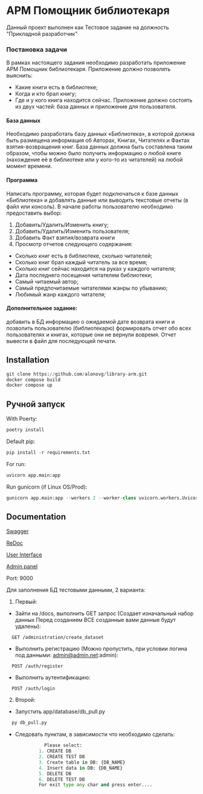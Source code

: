 
# АРМ Помощник библиотекаря
Данный проект выполнен как Тестовое задание на должность "Прикладной разработчик"

### Постановка задачи
В рамках настоящего задания необходимо разработать приложение АРМ Помощник библиотекаря. Приложение должно позволять выяснить:
- Какие книги есть в библиотеке;
- Когда и кто брал книгу;
- Где и у кого книга находится сейчас.
Приложение должно состоять из двух частей: база данных и приложение для пользователя.

#### База данных
Необходимо разработать базу данных «Библиотека», в которой должна быть размещена информация об Авторах, Книгах, Читателях и Фактах взятия-возвращения книг. База данных должна быть составлена таким образом, чтобы можно было получить информацию о любой книге (нахождение её в библиотеке или у кого-то из читателей) на любой момент времени.

#### Программа
Написать программу, которая будет подключаться к базе данных «Библиотека» и добавлять данные или выводить текстовые отчеты (в файл или консоль).
В начале работы пользователю необходимо предоставить выбор:
1. Добавить/Удалить/Изменить книгу;
2. Добавить/Удалить/Изменить пользователя;
3. Добавить Факт взятия/возврата книги
4. Просмотр отчетов следующего содержания:
- Сколько книг есть в библиотеке, сколько читателей;
- Сколько книг брал каждый читатель за все время;
- Сколько книг сейчас находится на руках у каждого читателя;
- Дата последнего посещения читателем библиотеки;
- Самый читаемый автор;
- Самый предпочитаемые читателями жанры по убыванию;
- Любимый жанр каждого читателя;

#### Дополнительное задание: 
добавить в БД информацию о ожидаемой дате возврата книги и позволить пользователю (библиотекарю) формировать отчет обо всех пользователях и книгах, которые они не вернули вовремя. Отчет вывести в файл для последующей печати.






## Installation

```python
git clone https://github.com/alonovg/library-arm.git
docker compose build
docker compose up
```


## Ручной запуск
With Poerty:
```python
poetry install
```
Default pip:
```python
pip install -r requirements.txt
```
For run:
```python
uvicorn app.main:app
```
Run gunicorn (if Linux OS/Prod):
```python
gunicorn app.main:app --workers 2 --worker-class uvicorn.workers.UvicornWorker --bind=0.0.0.0:8000
```

## Documentation

[Swagger](http://127.0.0.1:9000/docs#/)

[ReDoc](http://127.0.0.1:9000/redoc/)

[User Interface](http://127.0.0.1:9000/ui/)

[Admin panel](http://127.0.0.1:9000/admin/)

Port: 9000

Для заполнения БД тестовыми данными, 2 варианта:
1. Первый:
- Зайти на /docs, выполнить GET запрос (Создает изначальный набор данных Перед созданием ВСЕ созданные вами данные будут удалены):
```http
  GET /administration/create_dataset
```
- Выполнить регистрацию (Можно пропустить, при условии логина под данными: admin@admin.net:admin):
```http
  POST /auth/register
```
- Выполнить аутентификацию:
```http
  POST /auth/login
```
2. Второй:
- Запустить app/database/db_pull.py
```python
  py db_pull.py
```
- Следовать пунктам, в зависимости что необходимо сделать:
```python
              Please select:
            1. CREATE DB
            2. CREATE TEST DB
            3. Create table in DB: {DB_NAME}
            4. Insert data in DB: {DB_NAME}
            5. DELETE DB
            6. DELETE TEST DB
            For exit type any char and press enter....
```